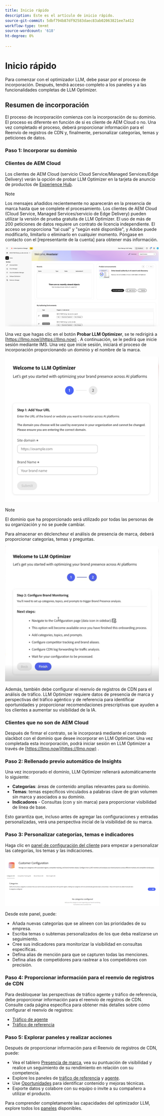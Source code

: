 ```yaml
---
title: Inicio rápido
description: Este es el artículo de inicio rápido.
source-git-commit: 5dbf794b87df92583daec83ab02063821ee7a412
workflow-type: tm+mt
source-wordcount: '618'
ht-degree: 0%

---
```



# Inicio rápido

Para comenzar con el optimizador LLM, debe pasar por el proceso de incorporación. Después, tendrá acceso completo a los paneles y a las funcionalidades completas de LLM Optimizer.

## Resumen de incorporación

El proceso de incorporación comienza con la incorporación de su dominio. El proceso es diferente en función de si es cliente de AEM Cloud o no. Una vez completado el proceso, deberá proporcionar información para el Reenvío de registros de CDN y, finalmente, personalizar categorías, temas y peticiones de datos.

### Paso 1: Incorporar su dominio

### Clientes de AEM Cloud

Los clientes de AEM Cloud (servicio Cloud Service/Managed Services/Edge Delivery) verán la opción de probar LLM Optimizer en la tarjeta de anuncio de productos de [Experience Hub](https://experienceleague.adobe.com/es/docs/experience-manager-cloud-service/content/experience-hub/experience-hub).

>[!NOTE]
>Los mensajes añadidos recientemente no aparecerán en la presencia de marca hasta que se complete el procesamiento. Los clientes de AEM Cloud (Cloud Service, Managed Services/servicio de Edge Delivery) pueden utilizar la versión de prueba gratuita de LLM Optimizer. El uso de más de 200 peticiones de datos requiere un contrato de licencia independiente. El acceso se proporciona &quot;tal cual&quot; y &quot;según esté disponible&quot;, y Adobe puede modificarlo, limitarlo o eliminarlo en cualquier momento. Póngase en contacto con el [representante de la cuenta] para obtener más información.

![Prueba de LLM Optimizer](/help/overview/assets/llm-trial.png)

Una vez que hagas clic en el botón **Probar LLM Optimizer**, se te redirigirá a [https://llmo.now](https://llmo.now) . A continuación, se le pedirá que inicie sesión mediante IMS. Una vez que inicie sesión, iniciará el proceso de incorporación proporcionando un dominio y el nombre de la marca.

![Dominio de LLM Optimizer](/help/overview/assets/domain.png)

>[!NOTE]
>El dominio que ha proporcionado será utilizado por todas las personas de su organización y no se puede cambiar.

Para almacenar en déclencheur el análisis de presencia de marca, deberá proporcionar categorías, temas y preguntas.

![Análisis de presencia de marca](/help/overview/assets/bp-analysis.png)

Además, también debe configurar el reenvío de registros de CDN para el análisis de tráfico. LLM Optimizer requiere datos de presencia de marca y perspectivas del tráfico agéntico y de referencia para identificar oportunidades y proporcionar recomendaciones prescriptivas que ayuden a los clientes a aumentar su visibilidad de la IA.

### Clientes que no son de AEM Cloud

Después de firmar el contrato, se le incorporará mediante el comando slackbot con el dominio que desee incorporar en LLM Optimizer. Una vez completada esta incorporación, podrá iniciar sesión en LLM Optimizer a través de [https://llmo.now](https://llmo.now) .

### Paso 2: Rellenado previo automático de Insights

Una vez incorporado el dominio, LLM Optimizer rellenará automáticamente lo siguiente:

* **Categorías**: áreas de contenido amplias relevantes para su dominio.
* **Temas**: temas específicos vinculados a palabras clave de gran volumen sin marca y asociados a su dominio.
* **Indicadores** - Consultas (con y sin marca) para proporcionar visibilidad de línea de base.

Esto garantiza que, incluso antes de agregar las configuraciones y entradas personalizadas, verá una perspectiva inicial de la visibilidad de su marca.

### Paso 3: Personalizar categorías, temas e indicadores

Haga clic en [panel de configuración del cliente](/help/dashboards/customer-configuration.md) para empezar a personalizar las categorías, los temas y las indicaciones.

![Panel de configuración del cliente](/help/dashboards/assets/customer-config.png)

Desde este panel, puede:

* Añada nuevas categorías que se alineen con las prioridades de su empresa.
* Escriba temas o subtemas personalizados de los que deba realizarse un seguimiento.
* Cree sus indicadores para monitorizar la visibilidad en consultas específicas.
* Defina alias de mención para que se capturen todas las menciones.
* Defina alias de competidores para rastrear a los competidores con precisión.

### Paso 4: Proporcionar información para el reenvío de registros de CDN

Para desbloquear las perspectivas de tráfico agente y tráfico de referencia, debe proporcionar información para el reenvío de registros de CDN. Consulte cada página específica para obtener más detalles sobre cómo configurar el reenvío de registros:

* [Tráfico de agente](/help/dashboards/agentic-traffic.md)
* [Tráfico de referencia](/help/dashboards/referral-traffic.md#setup#cdn-setup)

### Paso 5: Explorar paneles y realizar acciones

Después de proporcionar información para el Reenvío de registros de CDN, puede:

* Vea el tablero [Presencia de marca](/help/dashboards/brand-presence.md), vea su puntuación de visibilidad y realice un seguimiento de su rendimiento en relación con su competencia.
* Explore los paneles de [tráfico de referencia](/help/dashboards/agentic-traffic.md) y [agente](/help/dashboards/referral-traffic.md).
* Use [Oportunidades](/help/dashboards/opportunities.md) para identificar contenido y mejoras técnicas.
* Exporte datos y colabore con su equipo o invite a su compañero a utilizar el producto.

Para comprender completamente las capacidades del optimizador LLM, explore todos los [paneles](/help/dashboards/dashboards-overview.md) disponibles.
